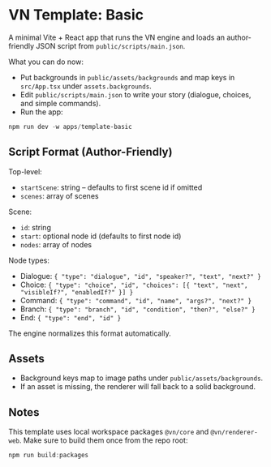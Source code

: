 # VN Template: Basic

A minimal Vite + React app that runs the VN engine and loads an author-friendly JSON script from `public/scripts/main.json`.

What you can do now:
- Put backgrounds in `public/assets/backgrounds` and map keys in `src/App.tsx` under `assets.backgrounds`.
- Edit `public/scripts/main.json` to write your story (dialogue, choices, and simple commands).
- Run the app:

```powershell
npm run dev -w apps/template-basic
```

## Script Format (Author-Friendly)

Top-level:
- `startScene`: string – defaults to first scene id if omitted
- `scenes`: array of scenes

Scene:
- `id`: string
- `start`: optional node id (defaults to first node id)
- `nodes`: array of nodes

Node types:
- Dialogue: `{ "type": "dialogue", "id", "speaker?", "text", "next?" }`
- Choice: `{ "type": "choice", "id", "choices": [{ "text", "next", "visibleIf?", "enabledIf?" }] }`
- Command: `{ "type": "command", "id", "name", "args?", "next?" }`
- Branch: `{ "type": "branch", "id", "condition", "then?", "else?" }`
- End: `{ "type": "end", "id" }`

The engine normalizes this format automatically.

## Assets

- Background keys map to image paths under `public/assets/backgrounds`.
- If an asset is missing, the renderer will fall back to a solid background.

## Notes

This template uses local workspace packages `@vn/core` and `@vn/renderer-web`. Make sure to build them once from the repo root:

```powershell
npm run build:packages
```
